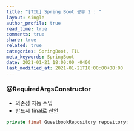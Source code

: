 ```yaml
---
title: "[TIL] Spring Boot 공부 2 : "
layout: single
author_profile: true
read_time: true
comments: true
share: true
related: true
categories: SpringBoot, TIL
meta_keywords: SpringBoot
date: 2021-01-21 18:00:00 -0400
last_modified_at: 2021-01-21T18:00:00+08:00
---
```


### @RequiredArgsConstructor
- 의존성 자동 주입
- 반드시 final로 선언
```java
private final GuestbookRepository repository;
```